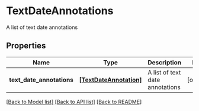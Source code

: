 # TextDateAnnotations

A list of text date annotations
## Properties
Name | Type | Description | Notes
------------ | ------------- | ------------- | -------------
**text_date_annotations** | [**[TextDateAnnotation]**](TextDateAnnotation.md) | A list of text date annotations | [optional] 

[[Back to Model list]](../README.md#documentation-for-models) [[Back to API list]](../README.md#documentation-for-api-endpoints) [[Back to README]](../README.md)


